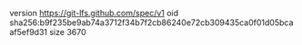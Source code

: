 version https://git-lfs.github.com/spec/v1
oid sha256:b9f235be9ab74a3712f34b7f2cb86240e72cb309435ca0f01d05bcaaf5ef9d31
size 3670

